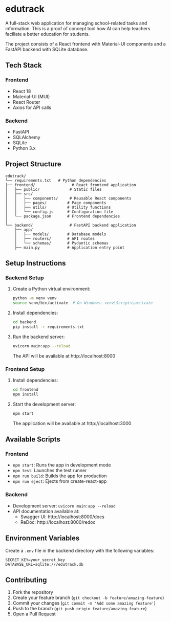 # edutrack

A full-stack web application for managing school-related tasks and information. 
This is a proof of concept tool how AI can help teachers faciliate a better education for students. 

The project consists of a React frontend with Material-UI components and a FastAPI backend with SQLite database.

## Tech Stack

### Frontend
- React 18
- Material-UI (MUI)
- React Router
- Axios for API calls

### Backend
- FastAPI
- SQLAlchemy
- SQLite
- Python 3.x

## Project Structure

```
edutrack/
└── requirements.txt   # Python dependencies
├── frontend/                # React frontend application
│   ├── public/             # Static files
│   ├── src/               
│   │   ├── components/     # Reusable React components
│   │   ├── pages/         # Page components
│   │   ├── utils/         # Utility functions
│   │   └── config.js      # Configuration file
│   └── package.json       # Frontend dependencies
│
└── backend/                # FastAPI backend application
    ├── app/
    │   ├── models/        # Database models
    │   ├── routers/       # API routes
    │   └── schemas/       # Pydantic schemas
    ├── main.py            # Application entry point

```

## Setup Instructions

### Backend Setup

1. Create a Python virtual environment:
   ```bash
   python -m venv venv
   source venv/bin/activate  # On Windows: venv\Scripts\activate
   ```

2. Install dependencies:
   ```bash
   cd backend
   pip install -r requirements.txt
   ```

3. Run the backend server:
   ```bash
   uvicorn main:app --reload
   ```
   The API will be available at http://localhost:8000

### Frontend Setup

1. Install dependencies:
   ```bash
   cd frontend
   npm install
   ```

2. Start the development server:
   ```bash
   npm start
   ```
   The application will be available at http://localhost:3000

## Available Scripts

### Frontend

- `npm start`: Runs the app in development mode
- `npm test`: Launches the test runner
- `npm run build`: Builds the app for production
- `npm run eject`: Ejects from create-react-app

### Backend

- Development server: `uvicorn main:app --reload`
- API documentation available at:
  - Swagger UI: http://localhost:8000/docs
  - ReDoc: http://localhost:8000/redoc

## Environment Variables

Create a `.env` file in the backend directory with the following variables:
```
SECRET_KEY=your_secret_key
DATABASE_URL=sqlite:///edutrack.db
```

## Contributing

1. Fork the repository
2. Create your feature branch (`git checkout -b feature/amazing-feature`)
3. Commit your changes (`git commit -m 'Add some amazing feature'`)
4. Push to the branch (`git push origin feature/amazing-feature`)
5. Open a Pull Request
